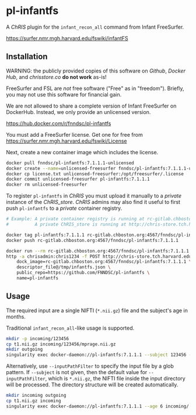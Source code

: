 # pl-infantfs

A _ChRIS_ plugin for the `infant_recon_all` command from Infant FreeSurfer.

https://surfer.nmr.mgh.harvard.edu/fswiki/infantFS

## Installation

WARNING: the publicly provided copies of this software on _Github_, _Docker Hub_,
and _chrisstore.co_ **do not work** as-is!

FreeSurfer and FSL are _not_ free software ("Free" as in "freedom").
Briefly, you may not use this software for financial gain.

We are not allowed to share a complete version of Infant FreeSurfer on DockerHub.
Instead, we only provide an unlicensed version.

https://hub.docker.com/r/fnndsc/pl-infantfs

You must add a FreeSurfer license.
Get one for free from https://surfer.nmr.mgh.harvard.edu/fswiki/License

Next, create a new container image which includes the license.

```bash
docker pull fnndsc/pl-infantfs:7.1.1.1-unlicensed
docker create --name=unlicensed-freesurfer fnndsc/pl-infantfs:7.1.1.1-unlicensed
docker cp license.txt unlicensed-freesurfer:/opt/freesurfer/.license
docker commit unlicensed-freesurfer pl-infantfs:7.1.1.1
docker rm unlicensed-freesurfer
```

To register `pl-infantfs` in _ChRIS_ you must upload it manually to a _private_
instance of the *ChRIS_store*.
*ChRIS* admins may also find it useful to first push `pl-infantfs` to a _private_
container registry.

```bash
# Example: A private container registry is running at rc-gitlab.chboston.org:4567
#          A private ChRIS_store is running at http://chris-store.tch.harvard.edu/

docker tag pl-infantfs:7.1.1.1 rc-gitlab.chboston.org:4567/fnndsc/pl-infantfs:7.1.1.1
docker push rc-gitlab.chboston.org:4567/fnndsc/pl-infantfs:7.1.1.1

docker run --rm rc-gitlab.chboston.org:4567/fnndsc/pl-infantfs:7.1.1.1 infantfs --json > /tmp/infantfs.json
http -a chrisadmin:chris1234 -f POST http://chris-store.tch.harvard.edu/api/v1/plugins/ \
    dock_image=rc-gitlab.chboston.org:4567/fnndsc/pl-infantfs:7.1.1.1 \
    descriptor_file@/tmp/infantfs.json \
    public_repo=https://github.com/FNNDSC/pl-infantfs \
    name=pl-infantfs
```

## Usage

The required input are a single NIFTI (`*.nii.gz`) file and the subject's age in months.

Traditional `infant_recon_all`-like usage is supported.

```bash
mkdir -p incoming/123456
cp t1.nii.gz incoming/123456/mprage.nii.gz
mkdir outgoing
singularity exec docker-daemon://pl-infantfs:7.1.1.1 --subject 123456 --age 6 incoming/ outgoing/
```

Alternatively, use `--inputPathFilter` to specify the input file by a glob pattern.
If `--subject` is not given, then the default value for `--inputPathFilter`, which is
`*.nii.gz`, the NIFTI file inside the input directory will be processed.
The directory structure will be created automatically.

```bash
mkdir incoming outgoing
cp t1.nii.gz incoming
singularity exec docker-daemon://pl-infantfs:7.1.1.1 --age 6 incoming/ outgoing/
```
